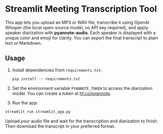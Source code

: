# Streamlit Meeting Transcription Tool

This app lets you upload an MP3 or WAV file, transcribe it using OpenAI Whisper (the local open-source model, no API key required), and apply speaker diarization with **pyannote-audio**. Each speaker is displayed with a unique color and emoji for clarity. You can export the final transcript to plain text or Markdown.

## Usage
1. Install dependencies from `requirements.txt`:

   ```bash
   pip install -r requirements.txt
   ```
2. Set the environment variable `PYANNOTE_TOKEN` to access the diarization model. You can create a token at [hf.co/pyannote](https://hf.co/pyannote).
3. Run the app:

```bash
streamlit run streamlit_app.py
```

Upload your audio file and wait for the transcription and diarization to finish. Then download the transcript in your preferred format.
